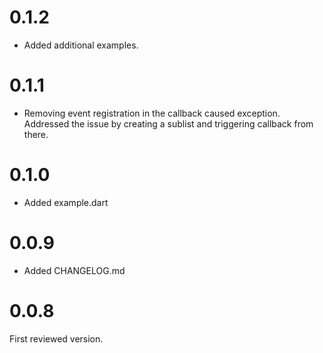 # 0.1.2
- Added additional examples.

# 0.1.1
- Removing event registration in the callback caused exception. Addressed the issue by creating a sublist and triggering callback from there.

# 0.1.0
- Added example.dart

# 0.0.9

- Added CHANGELOG.md

# 0.0.8

First reviewed version.